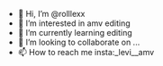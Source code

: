 - 👋 Hi, I’m @rolllexx
- 👀 I’m interested in amv editing
- 🌱 I’m currently learning editing
- 💞️ I’m looking to collaborate on ...
- 📫 How to reach me insta:_levi__amv

<!---
rolllexx/rolllexx is a ✨ special ✨ repository because its `README.md` (this file) appears on your GitHub profile.
You can click the Preview link to take a look at your changes.
--->
